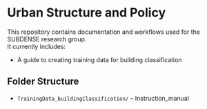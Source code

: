 # Urban Structure and Policy

This repository contains documentation and workflows used for the SUBDENSE research group.  
It currently includes:

- A guide to creating training data for building classification

## Folder Structure
- `TrainingData_buildingClassification/` – Instruction_manual
  
